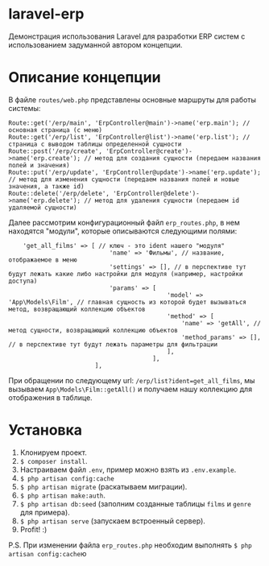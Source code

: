 # laravel-erp
Демонстрация использования Laravel для разработки ERP систем с использованием задуманной автором концепции.

# Описание концепции

В файле ```routes/web.php``` представлены основные маршруты для работы системы:

```
Route::get('/erp/main', 'ErpController@main')->name('erp.main'); // основная страница (с меню)
Route::get('/erp/list', 'ErpController@list')->name('erp.list'); // страница с выводом таблицы определенной сущности
Route::post('/erp/create', 'ErpController@create')->name('erp.create'); // метод для создания сущности (передаем названия полей и значения)
Route::put('/erp/update', 'ErpController@update')->name('erp.update'); // метод для изменения сущности (передаем названия полей и новые значения, а также id)
Route::delete('/erp/delete', 'ErpController@delete')->name('erp.delete'); // метод для удаления сущности (передаем id удаляемой сущности)
```

Далее рассмотрим конфигурационный файл ```erp_routes.php```, в нем находятся "модули", которые описываются следующими полями:

```
    'get_all_films' => [ // ключ - это ident нашего "модуля"
                            'name' => 'Фильмы', // название, отображаемое в меню
                            'settings' => [], // в перспективе тут будут лежать какие либо настройки для модуля (например, настройки доступа)
                            'params' => [ 
                                            'model' => 'App\Models\Film', // главная сущность из которой будет вызываться метод, возвращающий коллекцию объектов
                                            'method' => [
                                                'name' => 'getAll', // метод сущности, возвращающий коллекцию объектов
                                                'method_params' => [], // в перспективе тут будут лежать параметры для фильтрации
                                            ],
                                        ],
                        ],
```

При обращении по следующему url: ```/erp/list?ident=get_all_films```, мы вызываем ```App\Models\Film::getAll()``` и получаем нашу коллекцию для отображения в таблице.

# Установка

1) Клонируем проект.
2) ```$ composer install```.
3) Настраиваем файл ```.env```, пример можно взять из ```.env.example```.
4) ```$ php artisan config:cache```
5) ```$ php artisan migrate``` (раскатываем миграции).
6) ```$ php artisan make:auth```.
7) ```$ php artisan db:seed``` (заполним созданные таблицы ```films``` и ```genre``` для примера).
8) ```$ php artisan serve``` (запускаем встроенный сервер).
9) Profit! :)

P.S. При изменении файла ```erp_routes.php``` необходим выполнять ```$ php artisan config:cache```ю
